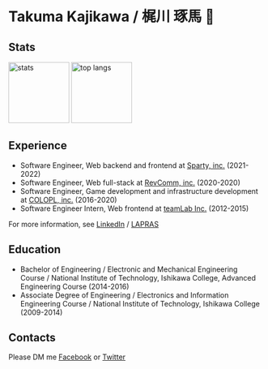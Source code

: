 # Takuma Kajikawa / 梶川 琢馬 🦄 
## Stats
<p align="left">
  <picture>
    <source media="(prefers-color-scheme: dark)" srcset="https://github-readme-stats.vercel.app/api?username=valbeat&count_private=true&show_icons=true&theme=gotham&hide_title=true&include_all_commits=true&hide_border=true&line_height=24">
    <source media="(prefers-color-scheme: light)" srcset="https://github-readme-stats.vercel.app/api?username=valbeat&count_private=true&show_icons=true&theme=default&hide_title=true&include_all_commits=true&hide_border=true&line_height=24">
    <img alt="stats" height="120px" src="https://github-readme-stats.vercel.app/api?username=valbeat&count_private=true&show_icons=true&theme=gotham&hide_title=true&include_all_commits=true&hide_border=true&line_height=24" />
  </picture>
  <picture>
    <source media="(prefers-color-scheme: dark)" srcset="https://github-readme-stats.vercel.app/api/top-langs/?username=valbeat&hide_title=true&theme=gotham&layout=compact&hide_border=true&langs_count=10&hide=Vim%20Script,html,css">
    <source media="(prefers-color-scheme: light)" srcset="https://github-readme-stats.vercel.app/api/top-langs/?username=valbeat&hide_title=true&&theme=default&layout=compact&hide_border=true&langs_count=10&hide=Vim%20Script,html,css">
    <img alt="top langs" height="120px" src="https://github-readme-stats.vercel.app/api/top-langs/?username=valbeat&hide_title=true&theme=gotham&layout=compact&hide_border=true&langs_count=10&hide=Vim%20Script,html,css" />
  </picture>
</p>

## Experience

- Software Engineer, Web backend and frontend at [Sparty, inc.](https://github.com/Sparty-Inc) (2021-2022)
- Software Engineer, Web full-stack at [RevComm, inc.](https://github.com/revcomm) (2020-2020)
- Software Engineer, Game development and infrastructure development at [COLOPL, inc.](https://github.com/colopl) (2016-2020)
- Software Engineer Intern, Web frontend at [teamLab Inc.](https://github.com/team-lab) (2012-2015)
 
For more information, see [LinkedIn](https://www.linkedin.com/in/takuma-kajikawa-bb2b4986) / [LAPRAS](https://lapras.com/public/GWMZACW)

## Education
- Bachelor of Engineering / Electronic and Mechanical Engineering Course / National Institute of Technology, Ishikawa College, Advanced Engineering Course (2014-2016)
- Associate Degree of Engineering / Electronics and Information Engineering Course / National Institute of Technology, Ishikawa College (2009-2014)

## Contacts
Please DM me [Facebook](https://www.facebook.com/kajitack) or [Twitter](https://twitter.com/kajitack)
